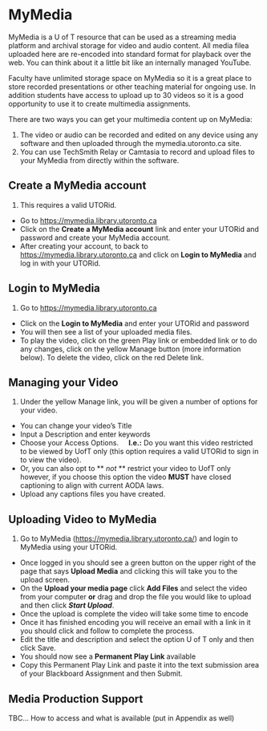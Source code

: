 # MyMedia

MyMedia is a U of T resource that can be used as a streaming media platform and archival storage for video and audio content. All media filea uploaded here are re-encoded into standard format for playback over the web. You can think about it a little bit like an internally managed YouTube.

Faculty have unlimited storage space on MyMedia so it is a great place to store recorded presentations or other teaching material for ongoing use. In addition students have access to upload up to 30 videos so it is a good opportunity to use it to create multimedia assignments.

There are two ways you can get your multimedia content up on MyMedia:
1. The video or audio can be recorded and edited on any device using any software and then uploaded through the mymedia.utoronto.ca site.
2. You can use TechSmith Relay or Camtasia to record and upload files to your MyMedia from directly within the software.

## Create a MyMedia account
   1. This requires a valid UTORid.<br>
   - Go to https://mymedia.library.utoronto.ca<br>
   - Click on the **Create a MyMedia account** link and enter your UTORid and password and create your MyMedia account. <br>
   - After creating your account, to back to https://mymedia.library.utoronto.ca and click on **Login to MyMedia** and log in with your UTORid.

## Login to MyMedia

   1. Go to https://mymedia.library.utoronto.ca
   - Click on the **Login to MyMedia** and enter your UTORid and password
   - You will then see a list of your uploaded media files.
   - To play the video, click on the green Play link or embedded link or to do any changes, click on the yellow Manage button (more information below). To delete the video, click on the red Delete link.

## Managing your Video
   1. Under the yellow Manage link, you will be given a number of options for your video.
   - You can change your video’s Title
   - Input a Description and enter keywords
   - Choose your Access Options. &nbsp;&nbsp;&nbsp; **I.e.:** Do you want this video restricted to be viewed by UofT only (this option requires a valid UTORid to sign in to view the video). <br>
   - Or, you can also opt to ** _not_ ** restrict your video to UofT only however, if you choose this option the video **MUST** have closed captioning to align with current AODA laws.
   - Upload any captions files you have created.


## Uploading Video to MyMedia
   1. Go to MyMedia (https://mymedia.library.utoronto.ca/) and login to MyMedia using your UTORid.
   - Once logged in you should see a green button on the upper right of the page that says **Upload Media** and clicking this will take you to the upload screen.
   - On the **Upload your media page** click **Add Files** and select the video from your computer **or** drag and drop the file you would like to upload and then click **_Start Upload_**.
   - Once the upload is complete the video will take some time to encode
   - Once it has finished encoding you will receive an email with a link in it you should click and follow to complete the process.
   - Edit the title and description and select the option U of T only and then click Save.
   - You should now see a **Permanent Play Link** available
   - Copy this Permanent Play Link and paste it into the text submission area of your Blackboard Assignment and then Submit.

## Media Production Support

TBC...
How to access and what is available (put in Appendix as well)
